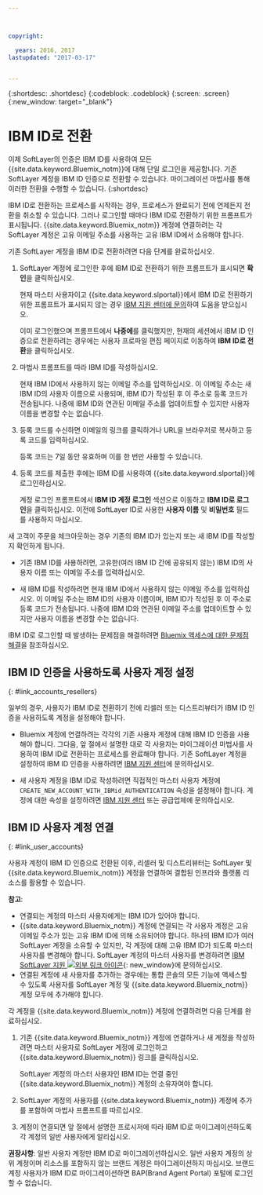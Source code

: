 ```yaml
---



copyright:

  years: 2016, 2017
lastupdated: "2017-03-17"


---
```


{:shortdesc: .shortdesc}
{:codeblock: .codeblock}
{:screen: .screen}
{:new_window: target="_blank"}

# IBM ID로 전환
이제 SoftLayer의 인증은 IBM ID를 사용하여 모든 {{site.data.keyword.Bluemix_notm}}에 대해 단일 로그인을 제공합니다. 기존 SoftLayer 계정을 IBM ID 인증으로 전환할 수 있습니다. 마이그레이션 마법사를 통해 이러한 전환을 수행할 수 있습니다.
{:shortdesc}

IBM ID로 전환하는 프로세스를 시작하는 경우, 프로세스가 완료되기 전에 언제든지 전환을 취소할 수 있습니다. 그러나 로그인할 때마다 IBM ID로 전환하기 위한 프롬프트가 표시됩니다. {{site.data.keyword.Bluemix_notm}} 계정에 연결하려는 각 SoftLayer 계정은 고유 이메일 주소를 사용하는 고유 IBM ID에서 소유해야 합니다.

기존 SoftLayer 계정을 IBM ID로 전환하려면 다음 단계를 완료하십시오. 
1. SoftLayer 계정에 로그인한 후에 IBM ID로 전환하기 위한 프롬프트가 표시되면 **확인**을 클릭하십시오. 

   현재 마스터 사용자이고 {{site.data.keyword.slportal}}에서 IBM ID로 전환하기 위한 프롬프트가 표시되지 않는 경우 [IBM 지원 센터에 문의](/docs/support/index.html#contacting-support)하여 도움을 받으십시오. 
  
   이미 로그인했으며 프롬프트에서 **나중에**를 클릭했지만, 현재의 세션에서 IBM ID 인증으로 전환하려는 경우에는 사용자 프로파일 편집 페이지로 이동하여 **IBM ID로 전환**을 클릭하십시오. 

2. 마법사 프롬프트를 따라 IBM ID를 작성하십시오.  

   현재 IBM ID에서 사용하지 않는 이메일 주소를 입력하십시오. 이 이메일 주소는 새 IBM ID의 사용자 이름으로 사용되며, IBM ID가 작성된 후 이 주소로 등록 코드가 전송됩니다. 나중에 IBM ID와 연관된 이메일 주소를 업데이트할 수 있지만 사용자 이름을 변경할 수는 없습니다. 

3. 등록 코드를 수신하면 이메일의 링크를 클릭하거나 URL을 브라우저로 복사하고 등록 코드를 입력하십시오. 

   등록 코드는 7일 동안 유효하며 이를 한 번만 사용할 수 있습니다.
  
4. 등록 코드를 제출한 후에는 IBM ID를 사용하여 {{site.data.keyword.slportal}}에 로그인하십시오. 

   계정 로그인 프롬프트에서 **IBM ID 계정 로그인** 섹션으로 이동하고 **IBM ID로 로그인**을 클릭하십시오. 이전에 SoftLayer ID로 사용한 **사용자 이름** 및 **비밀번호** 필드를 사용하지 마십시오.

새 고객이 주문을 체크아웃하는 경우 기존의 IBM ID가 있는지 또는 새 IBM ID를 작성할지 확인하게 됩니다.  
  * 기존 IBM ID를 사용하려면, 고유한(여러 IBM ID 간에 공유되지 않는) IBM ID의 사용자 이름 또는 이메일 주소를 입력하십시오. 
  
  * 새 IBM ID를 작성하려면 현재 IBM ID에서 사용하지 않는 이메일 주소를 입력하십시오. 이 이메일 주소는 IBM ID의 사용자 이름이며, IBM ID가 작성된 후 이 주소로 등록 코드가 전송됩니다. 나중에 IBM ID와 연관된 이메일 주소를 업데이트할 수 있지만 사용자 이름을 변경할 수는 없습니다.  
  
IBM ID로 로그인할 때 발생하는 문제점을 해결하려면 [Bluemix 액세스에 대한 문제점 해결](/docs/troubleshoot/ts_accessing.html#accessing)을 참조하십시오. 

## IBM ID 인증을 사용하도록 사용자 계정 설정
{: #link_accounts_resellers}

일부의 경우, 사용자가 IBM ID로 전환하기 전에 리셀러 또는 디스트리뷰터가 IBM ID 인증을 사용하도록 계정을 설정해야 합니다.  

  * Bluemix 계정에 연결하려는 각각의 기존 사용자 계정에 대해 IBM ID 인증을 사용해야 합니다. 그다음, 앞 절에서 설명한 대로 각 사용자는 마이그레이션 마법사를 사용하여 IBM ID로 전환하는 프로세스를 완료해야 합니다. 기존 SoftLayer 계정을 설정하여 IBM ID 인증을 사용하려면 [IBM 지원 센터](/docs/support/index.html#contacting-support)에 문의하십시오.  
  
  * 새 사용자 계정을 IBM ID로 작성하려면 직접적인 마스터 사용자 계정에 `CREATE_NEW_ACCOUNT_WITH_IBMid_AUTHENTICATION` 속성을 설정해야 합니다. 계정에 대한 속성을 설정하려면 [IBM 지원 센터](/docs/support/index.html#contacting-support) 또는 공급업체에 문의하십시오.   

## IBM ID 사용자 계정 연결
{: #link_user_accounts}

사용자 계정이 IBM ID 인증으로 전환된 이후, 리셀러 및 디스트리뷰터는 SoftLayer 및 {{site.data.keyword.Bluemix_notm}} 계정을 연결하여 결합된 인프라와 플랫폼 리소스를 활용할 수 있습니다. 

**참고**:
  * 연결되는 계정의 마스터 사용자에게는 IBM ID가 있어야 합니다. 
  * {{site.data.keyword.Bluemix_notm}} 계정에 연결되는 각 사용자 계정은 고유 이메일 주소가 있는 고유 IBM ID에 의해 소유되어야 합니다. 하나의 IBM ID가 여러 SoftLayer 계정을 소유할 수 있지만, 각 계정에 대해 고유 IBM ID가 되도록 마스터 사용자를 변경해야 합니다. SoftLayer 계정의 마스터 사용자를 변경하려면 [IBM SoftLayer 지원 ![외부 링크 아이콘](../icons/launch-glyph.svg)](https://knowledgelayer.softlayer.com/topic/support){: new_window}에 문의하십시오. 
  * 연결된 계정에 새 사용자를 추가하는 경우에는 통합 콘솔의 모든 기능에 액세스할 수 있도록 사용자를 SoftLayer 계정 및 {{site.data.keyword.Bluemix_notm}} 계정 모두에 추가해야 합니다.  
  
각 계정을 {{site.data.keyword.Bluemix_notm}} 계정에 연결하려면 다음 단계를 완료하십시오. 
1. 기존 {{site.data.keyword.Bluemix_notm}} 계정에 연결하거나 새 계정을 작성하려면 마스터 사용자로 SoftLayer 계정에 로그인하고 {{site.data.keyword.Bluemix_notm}} 링크를 클릭하십시오. 

   SoftLayer 계정의 마스터 사용자인 IBM ID는 연결 중인 {{site.data.keyword.Bluemix_notm}} 계정의 소유자여야 합니다.  
   
2. SoftLayer 계정의 사용자를 {{site.data.keyword.Bluemix_notm}} 계정에 추가를 포함하여 마법사 프롬프트를 따르십시오. 
3. 계정이 연결되면 앞 절에서 설명한 프로시저에 따라 IBM ID로 마이그레이션하도록 각 계정의 일반 사용자에게 알리십시오. 

**권장사항**: 일반 사용자 계정만 IBM ID로 마이그레이션하십시오. 일반 사용자 계정의 상위 계정이며 리소스를 포함하지 않는 브랜드 계정은 마이그레이션하지 마십시오. 브랜드 계정 사용자가 IBM ID로 마이그레이션하면 BAP(Brand Agent Portal) 포털에 로그인할 수 없습니다.   
  
